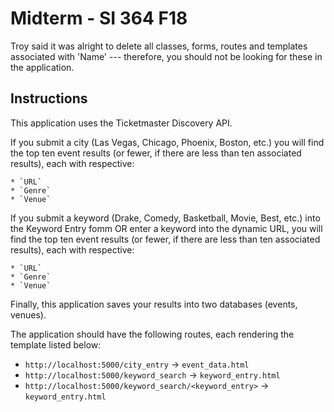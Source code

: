 # Midterm - SI 364 F18

Troy said it was alright to delete all classes, forms, routes and templates associated with 'Name' --- therefore, you should not be looking for these in the application. 

## Instructions

This application uses the Ticketmaster Discovery API.

If you submit a city (Las Vegas, Chicago, Phoenix, Boston, etc.) you will find the top ten event results (or fewer, if there are less than ten associated results), each with respective:
	
	* `URL`
	* `Genre`
	* `Venue`

If you submit a keyword (Drake, Comedy, Basketball, Movie, Best, etc.) into the Keyword Entry fomm OR enter a keyword into the dynamic URL, you will find the top ten event results (or fewer, if there are less than ten associated results), each with respective:

	* `URL`
	* `Genre`
	* `Venue`

Finally, this application saves your results into two databases (events, venues).

The application should have the following routes, each rendering the template listed below:

* `http://localhost:5000/city_entry` -> `event_data.html`
* `http://localhost:5000/keyword_search` -> `keyword_entry.html`
* `http://localhost:5000/keyword_search/<keyword_entry>` -> `keyword_entry.html`